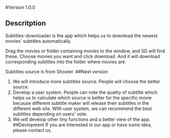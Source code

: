 #Version 1.0.0
## Descritption
Subtitles-downloader is the app which helps us to download the newest movies' subtitles automatically.

Drag the movies or folder containing movies to the window, and SD will find these. Choose movies you want and click download. And it will download corresponding subtitles into the folder where movies are. 

Subtitles source is from Shooter. 
##Next version
1. We will introduce more subtitles source. People will choose the better source. 
2. Develop a user system. People can vote the quality of subtitle which helps us to calculate which source is better for the specific movie because different subtitle maker will release their subtitles in the different web site. With user system, we can recommend the best subtitles depending on users' vote. 
3. We will develop other tiny functions and a better view of the app.
##Devlopment
If you are interested in our app or have some idea, please contact us. 